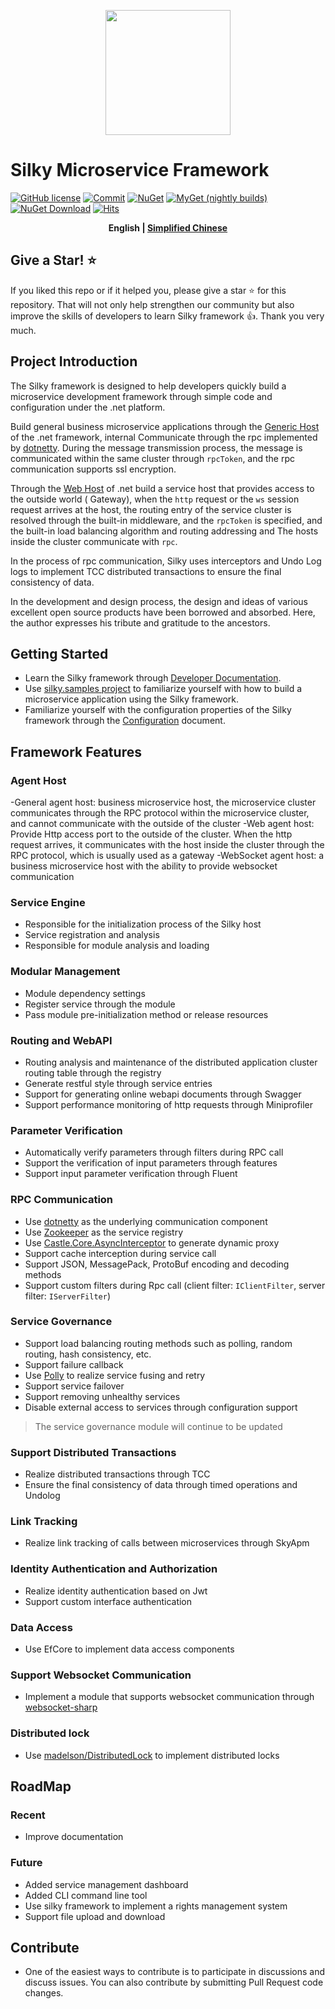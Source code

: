<p align="center">
  <img height="200" src="./docs/.vuepress/public/assets/logo/logo.svg">
</p>

# Silky Microservice Framework
[![GitHub license](https://img.shields.io/badge/license-MIT-blue.svg)](./LICENSE)
[![Commit](https://img.shields.io/github/last-commit/liuhll/silky)](https://img.shields.io/github/last-commit/liuhll/silky)
[![NuGet](https://img.shields.io/nuget/v/silky.Core.svg?style=flat-square)](https://www.nuget.org/packages/Silky.Core)
[![MyGet (nightly builds)](https://img.shields.io/myget/silky-preview/vpre/Silky.Core.svg?style=flat-square)](https://www.myget.org/feed/Packages/silky-preview)
[![NuGet Download](https://img.shields.io/nuget/dt/Silky.Core.svg?style=flat-square)](https://www.nuget.org/packages/Silky.Core)
[![Hits](https://hits.seeyoufarm.com/api/count/incr/badge.svg?url=https%3A%2F%2Fgithub.com%2Fliuhll%2Fsilky&count_bg=%2379C83D&title_bg=%23555555&icon=&icon_color=%23E7E7E7&title=hits&edge_flat=false)](https://hits.seeyoufarm.com)

<div align="center">

**English | [Simplified Chinese](./README.md)**

</div>

## Give a Star! ⭐️

If you liked this repo or if it helped you, please give a star ⭐️ for this repository. That will not only help strengthen our community but also improve the skills of developers to learn Silky framework 👍. Thank you very much.

## Project Introduction

The Silky framework is designed to help developers quickly build a microservice development framework through simple code and configuration under the .net platform.

Build general business microservice applications through the [Generic Host](https://docs.microsoft.com/en-us/aspnet/core/fundamentals/host/generic-host?view=aspnetcore-5.0) of the .net framework, internal Communicate through the rpc implemented by [dotnetty](https://github.com/Azure/DotNetty). During the message transmission process, the message is communicated within the same cluster through `rpcToken`, and the rpc communication supports ssl encryption.

Through the [Web Host](https://docs.microsoft.com/en-us/aspnet/core/fundamentals/host/web-host?view=aspnetcore-5.0) of .net  build a service host that provides access to the outside world ( Gateway), when the `http` request or the `ws` session request arrives at the host, the routing entry of the service cluster is resolved through the built-in middleware, and the `rpcToken` is specified, and the built-in load balancing algorithm and routing addressing and The hosts inside the cluster communicate with `rpc`.

In the process of rpc communication, Silky uses interceptors and Undo Log logs to implement TCC distributed transactions to ensure the final consistency of data.


In the development and design process, the design and ideas of various excellent open source products have been borrowed and absorbed. Here, the author expresses his tribute and gratitude to the ancestors.

## Getting Started

- Learn the Silky framework through [Developer Documentation](http://docs.silky-fk.com/silky/).
- Use [silky.samples project](http://docs.silky-fk.com/silky/dev-docs/quick-start.html) to familiarize yourself with how to build a microservice application using the Silky framework.
- Familiarize yourself with the configuration properties of the Silky framework through the [Configuration](http://docs.silky-fk.com/config/) document.

## Framework Features

### Agent Host
-General agent host: business microservice host, the microservice cluster communicates through the RPC protocol within the microservice cluster, and cannot communicate with the outside of the cluster
-Web agent host: Provide Http access port to the outside of the cluster. When the http request arrives, it communicates with the host inside the cluster through the RPC protocol, which is usually used as a gateway
-WebSocket agent host: a business microservice host with the ability to provide websocket communication

### Service Engine
- Responsible for the initialization process of the Silky host
- Service registration and analysis
- Responsible for module analysis and loading

### Modular Management
- Module dependency settings
- Register service through the module
- Pass module pre-initialization method or release resources

### Routing and WebAPI
- Routing analysis and maintenance of the distributed application cluster routing table through the registry
- Generate restful style through service entries
- Support for generating online webapi documents through Swagger
- Support performance monitoring of http requests through Miniprofiler

### Parameter Verification
- Automatically verify parameters through filters during RPC call
- Support the verification of input parameters through features
- Support input parameter verification through Fluent

### RPC Communication
- Use [dotnetty](https://github.com/Azure/DotNetty) as the underlying communication component
- Use [Zookeeper](https://zookeeper.apache.org) as the service registry
- Use [Castle.Core.AsyncInterceptor](https://www.nuget.org/packages/Castle.Core.AsyncInterceptor/) to generate dynamic proxy
- Support cache interception during service call
- Support JSON, MessagePack, ProtoBuf encoding and decoding methods
- Support custom filters during Rpc call (client filter: `IClientFilter`, server filter: `IServerFilter`)

### Service Governance
- Support load balancing routing methods such as polling, random routing, hash consistency, etc.
- Support failure callback
- Use [Polly](https://github.com/App-vNext/Polly) to realize service fusing and retry
- Support service failover
- Support removing unhealthy services
- Disable external access to services through configuration support

> The service governance module will continue to be updated

### Support Distributed Transactions
- Realize distributed transactions through TCC
- Ensure the final consistency of data through timed operations and Undolog

### Link Tracking
- Realize link tracking of calls between microservices through SkyApm

### Identity Authentication and Authorization
- Realize identity authentication based on Jwt
- Support custom interface authentication

### Data Access
- Use EfCore to implement data access components

### Support Websocket Communication
- Implement a module that supports websocket communication through [websocket-sharp](https://github.com/sta/websocket-sharp)

### Distributed lock
- Use [madelson/DistributedLock](https://github.com/madelson/DistributedLock) to implement distributed locks

## RoadMap

### Recent
- Improve documentation

### Future
- Added service management dashboard
- Added CLI command line tool
- Use silky framework to implement a rights management system
- Support file upload and download

## Contribute
- One of the easiest ways to contribute is to participate in discussions and discuss issues. You can also contribute by submitting Pull Request code changes.
